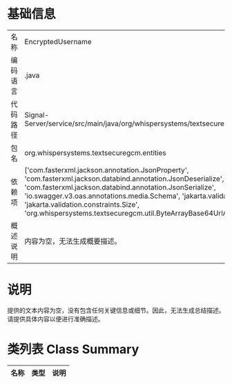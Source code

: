 # 基础信息

|      |      |
|------|------|
| 名称 | EncryptedUsername |
| 编码语言 | .java |
| 代码路径 | Signal-Server/service/src/main/java/org/whispersystems/textsecuregcm/entities/EncryptedUsername.java |
| 包名 | org.whispersystems.textsecuregcm.entities |
| 依赖项 | ['com.fasterxml.jackson.annotation.JsonProperty', 'com.fasterxml.jackson.databind.annotation.JsonDeserialize', 'com.fasterxml.jackson.databind.annotation.JsonSerialize', 'io.swagger.v3.oas.annotations.media.Schema', 'jakarta.validation.constraints.NotNull', 'jakarta.validation.constraints.Size', 'org.whispersystems.textsecuregcm.util.ByteArrayBase64UrlAdapter'] |
| 概述说明 | 内容为空，无法生成概要描述。 |

# 说明

提供的文本内容为空，没有包含任何关键信息或细节。因此，无法生成总结描述。请提供具体内容以便进行准确描述。

# 类列表 Class Summary

| 名称   | 类型  | 说明 |
|-------|------|-------------|





